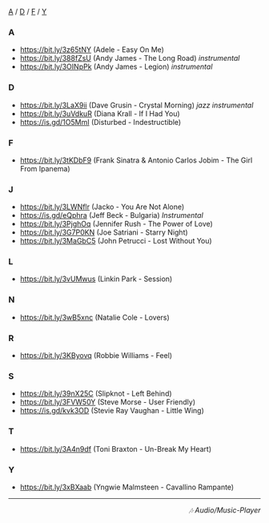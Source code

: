 
[A](https://fedrikaristiyanto.github.io/Music-Player/files/url_pendek#a) /
 [D](https://fedrikaristiyanto.github.io/Music-Player/files/url_pendek#d) /
 [F](https://fedrikaristiyanto.github.io/Music-Player/files/url_pendek#f) /
 [Y](https://fedrikaristiyanto.github.io/Music-Player/files/url_pendek#y)

### A
- <https://bit.ly/3z65tNY> (Adele - Easy On Me) 
- <https://bit.ly/388fZsU> (Andy James - The Long Road) _instrumental_
- <https://bit.ly/3OINpPk> (Andy James - Legion) _instrumental_

### D
- <https://bit.ly/3LaX9ii> (Dave Grusin - Crystal Morning) _jazz instrumental_
- <https://bit.ly/3uVdkuR> (Diana Krall - If I Had You) 
- <https://is.gd/1O5MmI> (Disturbed - Indestructible) 

### F
- <https://bit.ly/3tKDbF9> (Frank Sinatra & Antonio Carlos Jobim - The Girl From Ipanema) 

### J
- <https://bit.ly/3LWNflr> (Jacko - You Are Not Alone)  
- https://is.gd/eQphra (Jeff Beck - Bulgaria) _Instrumental_
- https://bit.ly/3PjghOq (Jennifer Rush - The Power of Love) 
- https://bit.ly/3G7P0KN (Joe Satriani - Starry Night) 
- https://bit.ly/3MaGbC5 (John Petrucci - Lost Without You)

### L
- https://bit.ly/3vUMwus (Linkin Park - Session)

### N
- https://bit.ly/3wB5xnc (Natalie Cole - Lovers) 

### R
- https://bit.ly/3KByovq (Robbie Williams - Feel)

### S
- https://bit.ly/39nX25C (Slipknot - Left Behind) 
- https://bit.ly/3FVW50Y (Steve Morse - User Friendly) 
- https://is.gd/kvk3OD (Stevie Ray Vaughan - Little Wing) 

### T
- https://bit.ly/3A4n9df (Toni Braxton - Un-Break My Heart)

### Y
- https://bit.ly/3xBXaab (Yngwie Malmsteen - Cavallino Rampante) 


<hr>
<div align="right"><i>🎶 Audio/Music-Player</i></div>
